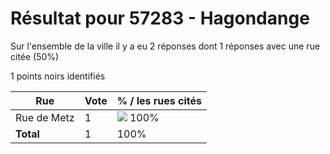 # Résultat pour 57283 - Hagondange

Sur l'ensemble de la ville il y a eu 2 réponses dont 1 réponses avec une rue citée (50%)

1 points noirs identifiés

| Rue | Vote | % / les rues cités|
|-----|------|-------------------|
| Rue de Metz | 1 | <img src="../../img/bar_100.gif" />&nbsp;100%|
| **Total** | 1 | 100%|
